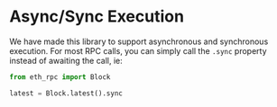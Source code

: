 # Async/Sync Execution

We have made this library to support asynchronous and synchronous execution.  For most RPC calls, you can simply call the `.sync` property instead of awaiting the call, ie:

```python
from eth_rpc import Block

latest = Block.latest().sync
```
